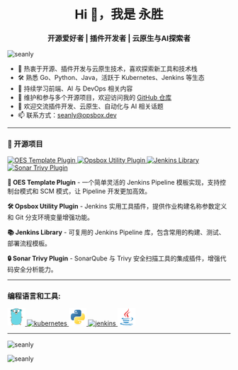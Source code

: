 <h1 align="center">Hi 👋，我是 永胜</h1>
<h3 align="center">开源爱好者 | 插件开发者 | 云原生与AI探索者</h3>

<p align="left">
  <img src="https://komarev.com/ghpvc/?username=seanly&label=Profile%20views&color=0e75b6&style=flat" alt="seanly" />
</p>

- 🔭 热衷于开源、插件开发与云原生技术，喜欢探索新工具和技术栈
- 🛠️ 熟悉 Go、Python、Java，活跃于 Kubernetes、Jenkins 等生态
- 🌱 持续学习前端、AI 与 DevOps 相关内容
- 🚀 维护和参与多个开源项目，欢迎访问我的 [GitHub 仓库](https://github.com/seanly?tab=repositories)
- 💬 欢迎交流插件开发、云原生、自动化与 AI 相关话题
- 📫 联系方式：seanly@opsbox.dev

---

<h3 align="left">🚀 开源项目</h3>

<p align="left">
  <a href="https://github.com/jenkinsci/oes-template-plugin" target="_blank">
    <img src="https://img.shields.io/badge/OES%20Template%20Plugin-Jenkins-blue?style=for-the-badge&logo=jenkins" alt="OES Template Plugin" />
  </a>
  <a href="https://github.com/jenkinsci/opsbox-utility-plugin" target="_blank">
    <img src="https://img.shields.io/badge/Opsbox%20Utility%20Plugin-Jenkins-blue?style=for-the-badge&logo=jenkins" alt="Opsbox Utility Plugin" />
  </a>
  <a href="https://github.com/seanly/jenkins-library" target="_blank">
    <img src="https://img.shields.io/badge/Jenkins%20Library-Pipeline-blue?style=for-the-badge&logo=jenkins" alt="Jenkins Library" />
  </a>
  <a href="https://github.com/seanly/sonar-trivy-plugin" target="_blank">
    <img src="https://img.shields.io/badge/Sonar%20Trivy%20Plugin-Security-orange?style=for-the-badge&logo=sonarqube" alt="Sonar Trivy Plugin" />
  </a>
</p>

**🔧 OES Template Plugin** - 一个简单灵活的 Jenkins Pipeline 模板实现，支持控制台模式和 SCM 模式，让 Pipeline 开发更加高效。

**🛠️ Opsbox Utility Plugin** - Jenkins 实用工具插件，提供作业构建名称参数定义和 Git 分支环境变量增强功能。

**📚 Jenkins Library** - 可复用的 Jenkins Pipeline 库，包含常用的构建、测试、部署流程模板。

**🔒 Sonar Trivy Plugin** - SonarQube 与 Trivy 安全扫描工具的集成插件，增强代码安全分析能力。

---

<h3 align="left">编程语言和工具:</h3>
<p align="left">
  <a href="https://golang.org" target="_blank" rel="noreferrer">
    <img src="https://raw.githubusercontent.com/devicons/devicon/master/icons/go/go-original.svg" alt="go" width="40" height="40"/>
  </a>
  <a href="https://kubernetes.io" target="_blank" rel="noreferrer">
    <img src="https://www.vectorlogo.zone/logos/kubernetes/kubernetes-icon.svg" alt="kubernetes" width="40" height="40"/>
  </a>
  <a href="https://www.python.org" target="_blank" rel="noreferrer">
    <img src="https://raw.githubusercontent.com/devicons/devicon/master/icons/python/python-original.svg" alt="python" width="40" height="40"/>
  </a>
  <a href="https://www.jenkins.io/" target="_blank" rel="noreferrer">
    <img src="https://www.vectorlogo.zone/logos/jenkins/jenkins-icon.svg" alt="jenkins" width="40" height="40"/>
  </a>
  <a href="https://www.java.com/" target="_blank" rel="noreferrer">
    <img src="https://raw.githubusercontent.com/devicons/devicon/master/icons/java/java-original.svg" alt="java" width="40" height="40"/>
  </a>
</p>

---

<p>
  <img align="center" src="https://github-readme-stats.vercel.app/api?username=seanly&show_icons=true&locale=en" alt="seanly" />
</p>
<p>
  <img align="center" src="https://github-readme-streak-stats.herokuapp.com/?user=seanly&" alt="seanly" />
</p>
